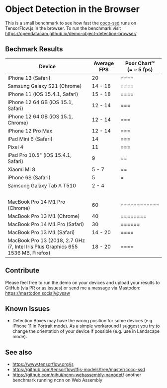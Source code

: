 # Object Detection in the Browser

This is a small benchmark to see how fast the [coco-ssd](https://github.com/tensorflow/tfjs-models/tree/master/coco-ssd) runs on TensorFlow.js in the browser.
To run the benchmark visit https://opendatacam.github.io/demo-object-detection-browser/.

## Bechmark Results

| Device | Average FPS | Poor Chart™️ <br> (= ~ 5 fps) |
|----|----|----|
| iPhone 13 (Safari) | 20 | ==== |
| Samsung Galaxy S21 (Chrome) | 14 - 18 | ==== |
| iPhone 11 (iOS 15.4.1, Safari) | 15 - 18 | ==== |
| iPhone 12 64 GB (iOS 15.1, Safari) | 12 - 14 | === |
| iPhone 12 64 GB (iOS 15.1, Chrome) | 12 - 14 | === |
| iPhone 12 Pro Max | 12 - 14 | === |
| iPad Mini 6 (Safari) | 14 | === |
| Pixel 4 | 11 | === |
| iPad Pro 10.5" (iOS 15.4.1, Safari) | 9 | == |
| Xiaomi Mi 8 | 5 - 7 | == |
| iPhone 6S (Safari) | 5 | = |
| Samsung Galaxy Tab A T510 | 2 - 4 | |
| | | &nbsp; |
| MacBook Pro 14 M1 Pro (Chrome) | 60 | ============ |
| MacBook Pro 13 M1 (Chrome) | 40 | ======== |
| MacBook Pro 14 M1 Pro (Safari) | 30 | ====== |
| MacBook Pro 13 M1 (Safari) | 14 - 20 | ==== |
| MacBook Pro 13 (2018, 2.7 GHz i7, Intel Iris Plus Graphics 655 1536 MB, Firefox) | 18 - 20 | ==== |

## Contribute

Please feel free to run the demo on your devices and upload your results to GitHub (via PR or as Issues) or send me a message via Mastodon: https://mastodon.social/@vsaw

## Known Issues

- Detection Boxes may have the wrong position for some devices (e.g. iPhone 11 in Portrait mode). As a simple workaround I suggest you try to change the orientation of your device if possible (e.g. use in Landscape mode).

## See also

- https://www.tensorflow.org/js
- https://github.com/tensorflow/tfjs-models/tree/master/coco-ssd
- https://github.com/nihui/ncnn-webassembly-nanodet/ another benchmark running ncnn on Web Assembly
